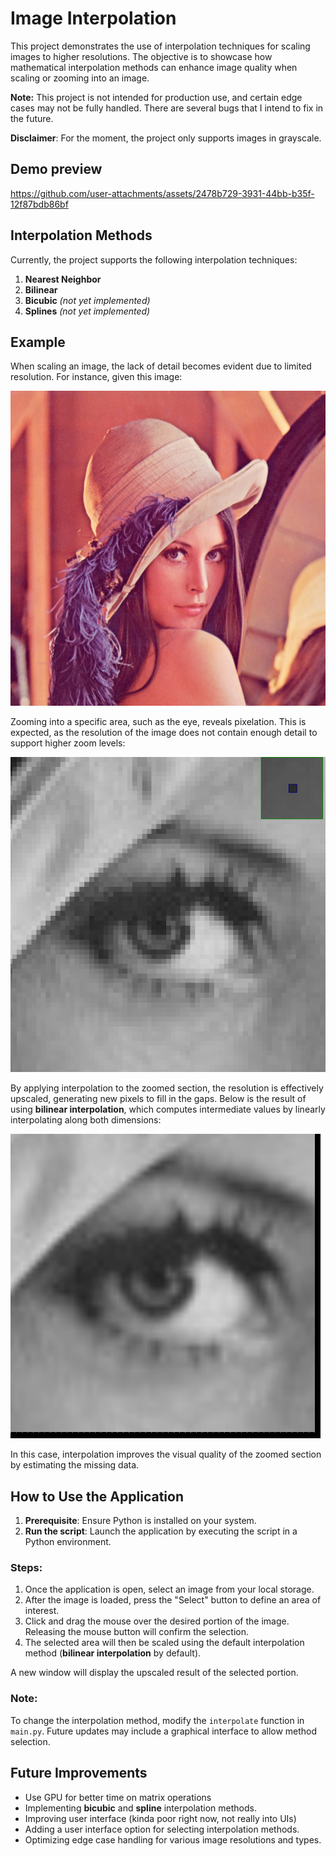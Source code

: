 # Image Interpolation

This project demonstrates the use of interpolation techniques for scaling images to higher resolutions. The objective is to showcase how mathematical interpolation methods can enhance image quality when scaling or zooming into an image.

**Note:** This project is not intended for production use, and certain edge cases may not be fully handled. There are several bugs that I intend to fix in the future.

**Disclaimer**: For the moment, the project only supports images in grayscale. 
## Demo preview
https://github.com/user-attachments/assets/2478b729-3931-44bb-b35f-12f87bdb86bf


## Interpolation Methods

Currently, the project supports the following interpolation techniques:

1. **Nearest Neighbor**  
2. **Bilinear**  
3. **Bicubic** *(not yet implemented)*  
4. **Splines** *(not yet implemented)*  




## Example

When scaling an image, the lack of detail becomes evident due to limited resolution. For instance, given this image:

![Original Image](images/sample.png)

Zooming into a specific area, such as the eye, reveals pixelation. This is expected, as the resolution of the image does not contain enough detail to support higher zoom levels:

![Zoomed Image Without Interpolation](images/asd.png)

By applying interpolation to the zoomed section, the resolution is effectively upscaled, generating new pixels to fill in the gaps. Below is the result of using **bilinear interpolation**, which computes intermediate values by linearly interpolating along both dimensions:

![Zoomed Image With Interpolation](images/eye.png)

In this case, interpolation improves the visual quality of the zoomed section by estimating the missing data.

## How to Use the Application

1. **Prerequisite**: Ensure Python is installed on your system.
2. **Run the script**: Launch the application by executing the script in a Python environment.

### Steps:

1. Once the application is open, select an image from your local storage.
2. After the image is loaded, press the "Select" button to define an area of interest.
3. Click and drag the mouse over the desired portion of the image. Releasing the mouse button will confirm the selection.
4. The selected area will then be scaled using the default interpolation method (**bilinear interpolation** by default).

A new window will display the upscaled result of the selected portion.

### Note:

To change the interpolation method, modify the `interpolate` function in `main.py`. Future updates may include a graphical interface to allow method selection.

## Future Improvements
- Use GPU for better time on matrix operations 
- Implementing **bicubic** and **spline** interpolation methods.
- Improving user interface (kinda poor right now, not really into UIs)
- Adding a user interface option for selecting interpolation methods.
- Optimizing edge case handling for various image resolutions and types.
